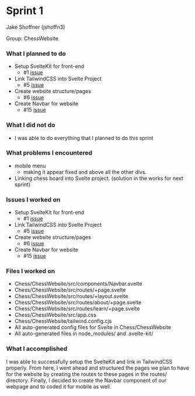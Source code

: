 # Sprint 1

Jake Shoffner (jshoffn3) 

Group: ChessWebsite

### What I planned to do
- Setup SvelteKit for front-end
    * #1 [issue](https://github.com/utk-cs340-fall22/Chess/issues/1)
- Link TailwindCSS into Svelte Project
    * #5 [issue](https://github.com/utk-cs340-fall22/Chess/issues/5)
- Create website structure/pages
    * #6 [issue](https://github.com/utk-cs340-fall22/Chess/issues/6)
- Create Navbar for website
    * #15 [issue](https://github.com/utk-cs340-fall22/Chess/issues/15)


### What I did not do
- I was able to do everything that I planned to do this sprint

### What problems I encountered
- mobile menu
    * making it appear fixed and above all the other divs.
- Linking chess board into Svelte project. (solution in the works for next sprint)

### Issues I worked on
- Setup SvelteKit for front-end
    * #1 [issue](https://github.com/utk-cs340-fall22/Chess/issues/1)
- Link TailwindCSS into Svelte Project
    * #5 [issue](https://github.com/utk-cs340-fall22/Chess/issues/5)
- Create website structure/pages
    * #6 [issue](https://github.com/utk-cs340-fall22/Chess/issues/6)
- Create Navbar for website
    * #15 [issue](https://github.com/utk-cs340-fall22/Chess/issues/15)

### Files I worked on
- Chess/ChessWebsite/src/components/Navbar.svelte
- Chess/ChessWebsite/src/routes/+page.svelte
- Chess/ChessWebsite/src/routes/+layout.svelte
- Chess/ChessWebsite/src/routes/about/+page.svelte
- Chess/ChessWebsite/src/routes/learn/+page.svelte
- Chess/ChessWebsite/src/app.css
- Chess/ChessWebsite/tailwind.config.cjs
- All auto-generated config files for Svelte in Chess/ChessWebsite
- All auto-generated files in node_modules/ and .svelte-kit/

### What I accomplished
I was able to successfully setup the SvelteKit and link in TailwindCSS properly. From here, I went ahead and structured the pages we plan to have for the website by creating the routes to these pages in the routes/ directory. Finally, I decided to create the Navbar component of our webpage and to coded it for mobile as well.